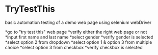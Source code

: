 # TryTestThis
basic automation testing of a demo web page using selenium webDriver



*go to "try test this" web page
*verify either the right web page or not
*input first name and last name
*select gender
*verify gender is selected
*select option 2 from dropdown
*select option 1 & option 3 from multiple choice
*select option 3 from checkbox
*verify checkbox is selected

